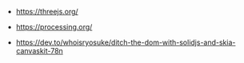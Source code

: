 - https://threejs.org/

- https://processing.org/

- https://dev.to/whoisryosuke/ditch-the-dom-with-solidjs-and-skia-canvaskit-78n
